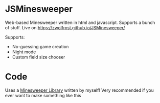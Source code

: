 # JSMinesweeper
Web-based Minesweeper written in html and javascript. Supports a bunch of stuff.
Live on https://zwolfrost.github.io/JSMinesweeper/

Supports:
- No-guessing game creation
- Night mode
- Custom field size chooser

# Code
Uses a [Minesweeper Library](https://github.com/zWolfrost/minesweeper.js) written by myself! Very recommended if you ever want to make something like this
